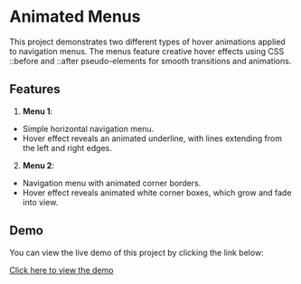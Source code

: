 # Animated Menus

This project demonstrates two different types of hover animations applied to navigation menus. The menus feature creative hover effects using CSS ::before and ::after pseudo-elements for smooth transitions and animations.

## Features

1. **Menu 1**:

* Simple horizontal navigation menu.
* Hover effect reveals an animated underline, with lines extending from the left and right edges.

2. **Menu 2**:

* Navigation menu with animated corner borders.
* Hover effect reveals animated white corner boxes, which grow and fade into view.

## Demo

You can view the live demo of this project by clicking the link below:

[Click here to view the demo](https://skylaryhu.github.io/creative-menus/)
